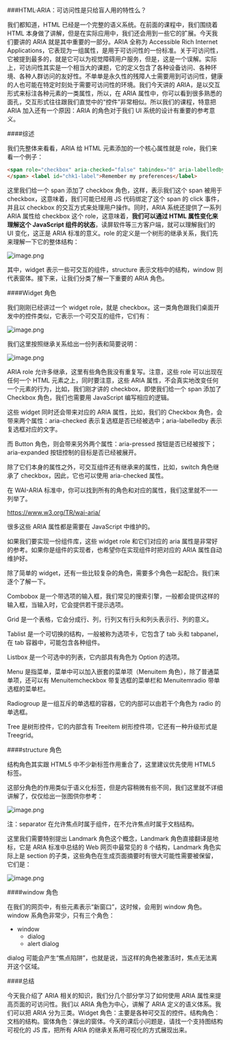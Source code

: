 ###HTML·ARIA：可访问性是只给盲人用的特性么？

我们都知道，HTML 已经是一个完整的语义系统。在前面的课程中，我们围绕着 HTML 本身做了讲解，但是在实际应用中，我们还会用到一些它的扩展。今天我们要讲的 ARIA 就是其中重要的一部分。ARIA 全称为 Accessible Rich Internet Applications，它表现为一组属性，是用于可访问性的一份标准。关于可访问性，它被提到最多的，就是它可以为视觉障碍用户服务，但是，这是一个误解。实际上，可访问性其实是一个相当大的课题，它的定义包含了各种设备访问、各种环境、各种人群访问的友好性。不单单是永久性的残障人士需要用到可访问性，健康的人也可能在特定时刻处于需要可访问性的环境。我们今天讲的 ARIA，是以交互形式来标注各种元素的一类属性，所以，在 ARIA 属性中，你可以看到很多熟悉的面孔，交互形式往往跟我们直觉中的“控件”非常相似。所以我们的课程，特意把 ARIA 加入还有一个原因：ARIA 的角色对于我们 UI 系统的设计有重要的参考意义。

####综述

我们先整体来看看，ARIA 给 HTML 元素添加的一个核心属性就是 role，我们来看一个例子：

```html
<span role="checkbox" aria-checked="false" tabindex="0" aria-labelledby="chk1-label">
</span> <label id="chk1-label">Remember my preferences</label>
```

这里我们给一个 span 添加了 checkbox 角色，这样，表示我们这个 span 被用于 checkbox，这意味着，我们可能已经用 JS 代码绑定了这个 span 的 click 事件，并且以 checkbox 的交互方式来处理用户操作。同时，ARIA 系统还提供了一系列 ARIA 属性给 checkbox 这个 role，这意味着，**我们可以通过 HTML 属性变化来理解这个 JavaScript 组件的状态**，读屏软件等三方客户端，就可以理解我们的 UI 变化，这正是 ARIA 标准的意义。role 的定义是一个树形的继承关系，我们先来理解一下它的整体结构：

![image.png](https://static001.geekbang.org/resource/image/ae/69/aeccf64871b309735054912fbbb18a69.jpg)

其中，widget 表示一些可交互的组件，structure 表示文档中的结构，window 则代表窗体。接下来，让我们分类了解一下重要的 ARIA 角色。

####Widget 角色

我们刚刚已经讲过一个 widget role，就是 checkbox。这一类角色跟我们桌面开发中的控件类似，它表示一个可交互的组件，它们有：

![image.png](https://static001.geekbang.org/resource/image/10/dd/10ea9eb62d60fb4bfb18c27da50836dd.jpg)

我们这里按照继承关系给出一份列表和简要说明：

![image.png](https://static001.geekbang.org/resource/image/03/f1/038e1152c9bddc7ed864d271691d17f1.jpeg)

ARIA role 允许多继承，这里有些角色我没有重复写。注意，这些 role 可以出现在任何一个 HTML 元素之上，同时要注意，这些 ARIA 属性，不会真实地改变任何一个元素的行为，比如，我们刚才讲的 checkbox，即使我们给一个 span 添加了 Checkbox 角色，我们也需要用 JavaScript 编写相应的逻辑。

这些 widget 同时还会带来对应的 ARIA 属性，比如，我们的 Checkbox 角色，会带来两个属性：aria-checked 表示复选框是否已经被选中；aria-labelledby 表示复选框对应的文字。

而 Button 角色，则会带来另外两个属性：aria-pressed 按钮是否已经被按下；aria-expanded 按钮控制的目标是否已经被展开。

除了它们本身的属性之外，可交互组件还有继承来的属性，比如，switch 角色继承了 checkbox，因此，它也可以使用 aria-checked 属性。

在 WAI-ARIA 标准中，你可以找到所有的角色和对应的属性，我们这里就不一一列举了。

https://www.w3.org/TR/wai-aria/

很多这些 ARIA 属性都是需要在 JavaScript 中维护的。

如果我们要实现一份组件库，这些 widget role 和它们对应的 aria 属性是非常好的参考。如果你是组件的实现者，也希望你在实现组件时把对应的 ARIA 属性自动维护好。

除了简单的 widget，还有一些比较复杂的角色，需要多个角色一起配合。我们来逐个了解一下。

Combobox 是一个带选项的输入框，我们常见的搜索引擎，一般都会提供这样的输入框，当输入时，它会提供若干提示选项。

Grid 是一个表格，它会分成行、列，行列又有行头和列头表示行、列的意义。

Tablist 是一个可切换的结构，一般被称为选项卡，它包含了 tab 头和 tabpanel，在 tab 容器中，可能包含各种组件。

Listbox 是一个可选中的列表，它内部具有角色为 Option 的选项。

Menu 是指菜单，菜单中可以加入嵌套的菜单项（Menuitem 角色），除了普通菜单项，还可以有 Menuitemcheckbox 带复选框的菜单栏和 Menuitemradio 带单选框的菜单栏。

Radiogroup 是一组互斥的单选框的容器，它的内部可以由若干个角色为 radio 的单选框。

Tree 是树形控件，它的内部含有 Treeitem 树形控件项，它还有一种升级形式是 Treegrid。

####structure 角色

结构角色其实跟 HTML5 中不少新标签作用重合了，这里建议优先使用 HTML5 标签。

这部分角色的作用类似于语义化标签，但是内容稍微有些不同，我们这里就不详细讲解了，仅仅给出一张图供你参考：

![image.png](https://static001.geekbang.org/resource/image/b2/7a/b21a82fd68a885f751123f48a7e26b7a.jpg)

注：separator 在允许焦点时属于组件，在不允许焦点时属于文档结构。

这里我们需要特别提出 Landmark 角色这个概念，Landmark 角色直接翻译是地标，它是 ARIA 标准中总结的 Web 网页中最常见的 8 个结构，Landmark 角色实际上是 section 的子类，这些角色在生成页面摘要时有很大可能性需要被保留，它们是：

![image.png](https://static001.geekbang.org/resource/image/9a/75/9aee7029d4bf684a8679a6776d6e9075.jpg)

####window 角色

在我们的网页中，有些元素表示“新窗口”，这时候，会用到 window 角色。window 系角色非常少，只有三个角色：
- window
  - dialog
  - alert dialog
  
dialog 可能会产生“焦点陷阱”，也就是说，当这样的角色被激活时，焦点无法离开这个区域。

####总结

今天我介绍了 ARIA 相关的知识，我们分几个部分学习了如何使用 ARIA 属性来提高页面的可访问性。我们以 ARIA 角色为中心，讲解了 ARIA 定义的语义体系。我们可以把 ARIA 分为三类。Widget 角色：主要是各种可交互的控件。结构角色：文档的结构。窗体角色：弹出的窗体。今天的课后小问题是，请找一个支持图结构可视化的 JS 库，把所有 ARIA 的继承关系用可视化的方式展现出来。
